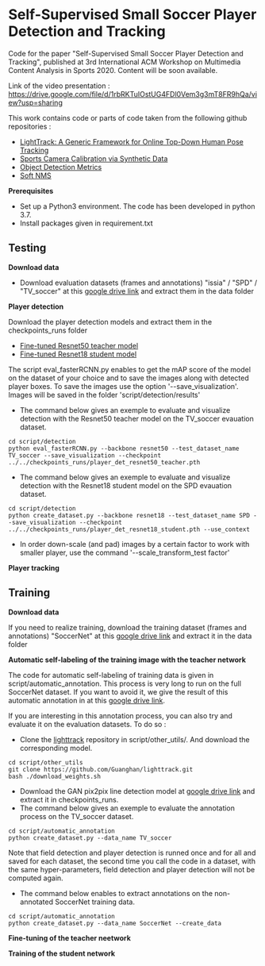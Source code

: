 # Self-Supervised Small Soccer Player Detection and Tracking

Code for the paper "Self-Supervised Small Soccer Player Detection and Tracking", published at 3rd International ACM Workshop on Multimedia Content Analysis in Sports 2020. 
Content will be soon available. 

Link of the video presentation : https://drive.google.com/file/d/1rbRKTuIOstUG4FDl0Vem3g3mT8FR9hQa/view?usp=sharing

This work contains code or parts of code taken from the following github repositories : 
* [LightTrack: A Generic Framework for Online Top-Down Human Pose Tracking](https://github.com/Guanghan/lighttrack)
* [Sports Camera Calibration via Synthetic Data](https://github.com/lood339/pytorch-two-GAN)
* [Object Detection Metrics](https://github.com/rafaelpadilla/Object-Detection-Metrics)
* [Soft NMS](https://github.com/DocF/Soft-NMS)

**Prerequisites**

* Set up a Python3 environment. The code has been developed in python 3.7.  
* Install packages given in requirement.txt 

## Testing 

**Download data**

* Download evaluation datasets (frames and annotations) "issia" / "SPD" / "TV_soccer" at this [google drive link](https://drive.google.com/drive/folders/1dE1yzHyBOVGs4A1VlmFTq_TXOT1S5f_b?usp=sharing) and extract them in the data folder

**Player detection**

Download the player detection models and extract them in the checkpoints_runs folder 
* [Fine-tuned Resnet50 teacher model](https://drive.google.com/file/d/1ewjgLM7BHpFv1fAhKCX-wKN2otuFU7Kr/view?usp=sharing) 
* [Fine-tuned Resnet18 student model](https://drive.google.com/file/d/1_umt5UvyF-XZCVfyNSiugheDzgtviiag/view?usp=sharing)

The script eval_fasterRCNN.py enables to get the mAP score of the model on the dataset of your choice and to save the images along with detected player boxes.
To save the images use the option '--save_visualization'. Images will be saved in the folder 'script/detection/results'
* The command below gives an exemple to evaluate and visualize detection with the Resnet50 teacher model on the TV_soccer evauation dataset. 
```
cd script/detection
python eval_fasterRCNN.py --backbone resnet50 --test_dataset_name TV_soccer --save_visualization --checkpoint ../../checkpoints_runs/player_det_resnet50_teacher.pth
```
* The command below gives an exemple to evaluate and visualize detection with the Resnet18 student model on the SPD evauation dataset. 
```
cd script/detection
python create_dataset.py --backbone resnet18 --test_dataset_name SPD --save_visualization --checkpoint ../../checkpoints_runs/player_det_resnet18_student.pth --use_context
```
* In order down-scale (and pad) images by a certain factor to work with smaller player, use the command '--scale_transform_test factor'

**Player tracking**

## Training 

**Download data**

If you need to realize training, download the training dataset (frames and annotations) "SoccerNet" at this [google drive link](https://drive.google.com/drive/folders/1dE1yzHyBOVGs4A1VlmFTq_TXOT1S5f_b?usp=sharing) and extract it in the data folder

**Automatic self-labeling of the training image with the teacher network**

The code for automatic self-labeling of training data is given in script/automatic_annotation. 
This process is very long to run on the full SoccerNet dataset. If you want to avoid it, we give the result of this automatic annotation in at this [google drive link](https://drive.google.com/drive/folders/1ZFIxtyNjyBov2z2izNQHGP3k-ECwcOpu?usp=sharing). 

If you are interesting in this annotation process, you can also try and evaluate it on the evaluation datasets. To do so : 

* Clone the [lighttrack](https://github.com/Guanghan/lighttrack) repository in script/other_utils/. And download the corresponding model.
```
cd script/other_utils
git clone https://github.com/Guanghan/lighttrack.git
bash ./download_weights.sh
```
* Download the GAN pix2pix line detection model at [google drive link](https://drive.google.com/drive/folders/1H-zIEBe-gJtJe-y_XztfujJ6VZOB9799?usp=sharing) and extract it in checkpoints_runs.
* The command below gives an exemple to evaluate the annotation process on the TV_soccer dataset.
```
cd script/automatic_annotation
python create_dataset.py --data_name TV_soccer
```
Note that field detection and player detection is runned once and for all and saved for each dataset, the second time you call the code in a dataset, with the same hyper-parameters, field detection and player detection will not be computed again.
* The command below enables to extract annotations on the non-annotated SoccerNet training data. 
```
cd script/automatic_annotation
python create_dataset.py --data_name SoccerNet --create_data
```

**Fine-tuning of the teacher neetwork**

**Training of the student network**



